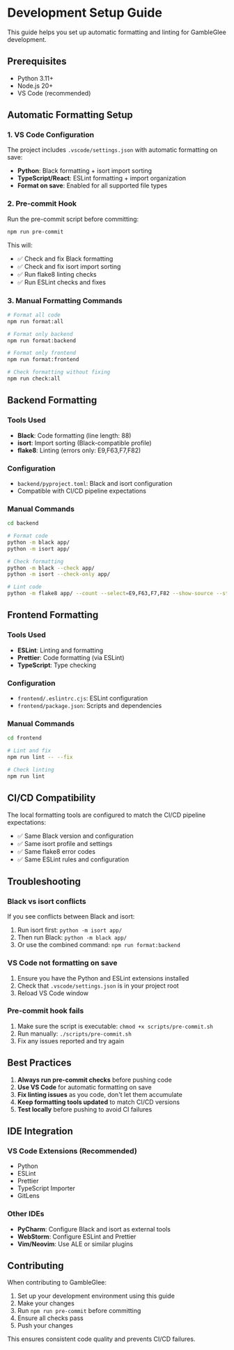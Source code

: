 # Development Setup Guide

This guide helps you set up automatic formatting and linting for GambleGlee development.

## Prerequisites

- Python 3.11+
- Node.js 20+
- VS Code (recommended)

## Automatic Formatting Setup

### 1. VS Code Configuration

The project includes `.vscode/settings.json` with automatic formatting on save:

- **Python**: Black formatting + isort import sorting
- **TypeScript/React**: ESLint formatting + import organization
- **Format on save**: Enabled for all supported file types

### 2. Pre-commit Hook

Run the pre-commit script before committing:

```bash
npm run pre-commit
```

This will:
- ✅ Check and fix Black formatting
- ✅ Check and fix isort import sorting  
- ✅ Run flake8 linting checks
- ✅ Run ESLint checks and fixes

### 3. Manual Formatting Commands

```bash
# Format all code
npm run format:all

# Format only backend
npm run format:backend

# Format only frontend  
npm run format:frontend

# Check formatting without fixing
npm run check:all
```

## Backend Formatting

### Tools Used
- **Black**: Code formatting (line length: 88)
- **isort**: Import sorting (Black-compatible profile)
- **flake8**: Linting (errors only: E9,F63,F7,F82)

### Configuration
- `backend/pyproject.toml`: Black and isort configuration
- Compatible with CI/CD pipeline expectations

### Manual Commands
```bash
cd backend

# Format code
python -m black app/
python -m isort app/

# Check formatting
python -m black --check app/
python -m isort --check-only app/

# Lint code
python -m flake8 app/ --count --select=E9,F63,F7,F82 --show-source --statistics
```

## Frontend Formatting

### Tools Used
- **ESLint**: Linting and formatting
- **Prettier**: Code formatting (via ESLint)
- **TypeScript**: Type checking

### Configuration
- `frontend/.eslintrc.cjs`: ESLint configuration
- `frontend/package.json`: Scripts and dependencies

### Manual Commands
```bash
cd frontend

# Lint and fix
npm run lint -- --fix

# Check linting
npm run lint
```

## CI/CD Compatibility

The local formatting tools are configured to match the CI/CD pipeline expectations:

- ✅ Same Black version and configuration
- ✅ Same isort profile and settings
- ✅ Same flake8 error codes
- ✅ Same ESLint rules and configuration

## Troubleshooting

### Black vs isort conflicts
If you see conflicts between Black and isort:

1. Run isort first: `python -m isort app/`
2. Then run Black: `python -m black app/`
3. Or use the combined command: `npm run format:backend`

### VS Code not formatting on save
1. Ensure you have the Python and ESLint extensions installed
2. Check that `.vscode/settings.json` is in your project root
3. Reload VS Code window

### Pre-commit hook fails
1. Make sure the script is executable: `chmod +x scripts/pre-commit.sh`
2. Run manually: `./scripts/pre-commit.sh`
3. Fix any issues reported and try again

## Best Practices

1. **Always run pre-commit checks** before pushing code
2. **Use VS Code** for automatic formatting on save
3. **Fix linting issues** as you code, don't let them accumulate
4. **Keep formatting tools updated** to match CI/CD versions
5. **Test locally** before pushing to avoid CI failures

## IDE Integration

### VS Code Extensions (Recommended)
- Python
- ESLint
- Prettier
- TypeScript Importer
- GitLens

### Other IDEs
- **PyCharm**: Configure Black and isort as external tools
- **WebStorm**: Configure ESLint and Prettier
- **Vim/Neovim**: Use ALE or similar plugins

## Contributing

When contributing to GambleGlee:

1. Set up your development environment using this guide
2. Make your changes
3. Run `npm run pre-commit` before committing
4. Ensure all checks pass
5. Push your changes

This ensures consistent code quality and prevents CI/CD failures.
